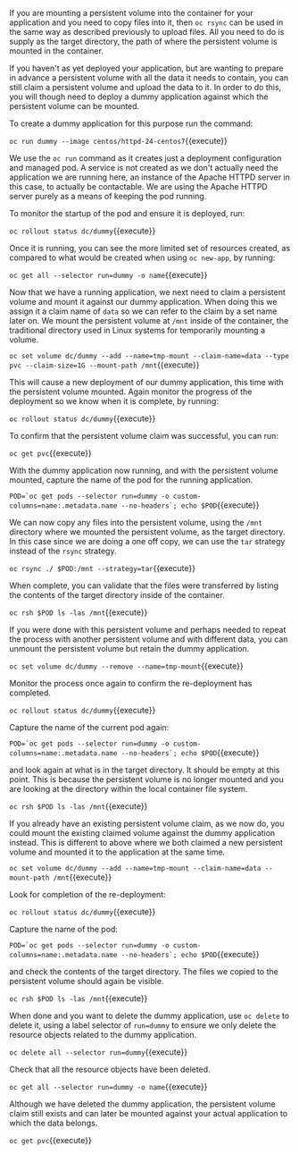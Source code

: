 If you are mounting a persistent volume into the container for your application and you need to copy files into it, then ``oc rsync`` can be used in the same way as described previously to upload files. All you need to do is supply as the target directory, the path of where the persistent volume is mounted in the container.

If you haven't as yet deployed your application, but are wanting to prepare in advance a persistent volume with all the data it needs to contain, you can still claim a persistent volume and upload the data to it. In order to do this, you will though need to deploy a dummy application against which the persistent volume can be mounted.

To create a dummy application for this purpose run the command:

``oc run dummy --image centos/httpd-24-centos7``{{execute}}

We use the ``oc run`` command as it creates just a deployment configuration and managed pod. A service is not created as we don't actually need the application we are running here, an instance of the Apache HTTPD server in this case, to actually be contactable. We are using the Apache HTTPD server purely as a means of keeping the pod running.

To monitor the startup of the pod and ensure it is deployed, run:

``oc rollout status dc/dummy``{{execute}}

Once it is running, you can see the more limited set of resources created, as compared to what would be created when using ``oc new-app``, by running:

``oc get all --selector run=dummy -o name``{{execute}}

Now that we have a running application, we next need to claim a persistent volume and mount it against our dummy application. When doing this we assign it a claim name of ``data`` so we can refer to the claim by a set name later on. We mount the persistent volume at ``/mnt`` inside of the container, the traditional directory used in Linux systems for temporarily mounting a volume.

``oc set volume dc/dummy --add --name=tmp-mount --claim-name=data --type pvc --claim-size=1G --mount-path /mnt``{{execute}}

This will cause a new deployment of our dummy application, this time with the persistent volume mounted. Again monitor the progress of the deployment so we know when it is complete, by running:

``oc rollout status dc/dummy``{{execute}}

To confirm that the persistent volume claim was successful, you can run:

``oc get pvc``{{execute}}

With the dummy application now running, and with the persistent volume mounted, capture the name of the pod for the running application.

``POD=`oc get pods --selector run=dummy -o custom-columns=name:.metadata.name --no-headers`; echo $POD``{{execute}}

We can now copy any files into the persistent volume, using the ``/mnt`` directory where we mounted the persistent volume, as the target directory. In this case since we are doing a one off copy, we can use the ``tar`` strategy instead of the ``rsync`` strategy.

``oc rsync ./ $POD:/mnt --strategy=tar``{{execute}}

When complete, you can validate that the files were transferred by listing the contents of the target directory inside of the container.

``oc rsh $POD ls -las /mnt``{{execute}}

If you were done with this persistent volume and perhaps needed to repeat the process with another persistent volume and with different data, you can unmount the persistent volume but retain the dummy application.

``oc set volume dc/dummy --remove --name=tmp-mount``{{execute}}

Monitor the process once again to confirm the re-deployment has completed.

``oc rollout status dc/dummy``{{execute}}

Capture the name of the current pod again:

``POD=`oc get pods --selector run=dummy -o custom-columns=name:.metadata.name --no-headers`; echo $POD``{{execute}}

and look again at what is in the target directory. It should be empty at this point. This is because the persistent volume is no longer mounted and you are looking at the directory within the local container file system.

``oc rsh $POD ls -las /mnt``{{execute}}

If you already have an existing persistent volume claim, as we now do, you could mount the existing claimed volume against the dummy application instead. This is different to above where we both claimed a new persistent volume and mounted it to the application at the same time.

``oc set volume dc/dummy --add --name=tmp-mount --claim-name=data --mount-path /mnt``{{execute}}

Look for completion of the re-deployment:

``oc rollout status dc/dummy``{{execute}}

Capture the name of the pod:

``POD=`oc get pods --selector run=dummy -o custom-columns=name:.metadata.name --no-headers`; echo $POD``{{execute}}

and check the contents of the target directory. The files we copied to the persistent volume should again be visible.

``oc rsh $POD ls -las /mnt``{{execute}}

When done and you want to delete the dummy application, use ``oc delete`` to delete it, using a label selector of ``run=dummy`` to ensure we only delete the resource objects related to the dummy application.

``oc delete all --selector run=dummy``{{execute}}

Check that all the resource objects have been deleted.

``oc get all --selector run=dummy -o name``{{execute}}

Although we have deleted the dummy application, the persistent volume claim still exists and can later be mounted against your actual application to which the data belongs.

``oc get pvc``{{execute}}
